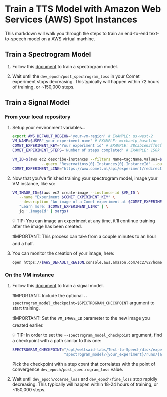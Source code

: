 # Train a TTS Model with Amazon Web Services (AWS) Spot Instances

This markdown will walk you through the steps to train an end-to-end text-to-speech model
on a AWS virtual machine.

## Train a Spectrogram Model

1. Follow this [document](TRAIN_MODEL_AWS_SPOT.md) to train a spectrogram model.

1. Wait until the `dev_epoch/post_spectrogram_loss` in your Comet experiment stops decreasing. This
   typically will happen within 72 hours of training, or \~150,000 steps.

## Train a Signal Model

### From your local repository

1. Setup your environment variables...

   ```bash
   export AWS_DEFAULT_REGION='your-vm-region' # EXAMPLE: us-west-2
   VM_NAME=$USER"_your-experiment-name" # EXAMPLE: michaelp_baseline
   COMET_EXPERIMENT_KEY='Your experiment id' # EXAMPLE: 28c3b1e63ff04f5aaefb4c2033ac4dae
   COMET_EXPERIMENT_STEPS='Number of steps completed' # EXAMPLE: 150k

   VM_ID=$(aws ec2 describe-instances --filters Name=tag:Name,Values=$VM_NAME \
                --query 'Reservations[0].Instances[0].InstanceId' --output text)
   COMET_EXPERIMENT_LINK="https://www.comet.ml/api/experiment/redirect?experimentKey=$COMET_EXPERIMENT_KEY"
   ```

1. Now that you've finished training your spectrogram model, image your VM instance, like so:

   ```bash
   VM_IMAGE_ID=$(aws ec2 create-image --instance-id $VM_ID \
      --name "Experiment $COMET_EXPERIMENT_KEY" \
      --description "An image of a Comet experiment at $COMET_EXPERIMENT_STEPS steps." \
      "Learn more: $COMET_EXPERIMENT_LINK" | \
      jq '.ImageId' | xargs)
   ```

   💡 TIP: You can image an experiment at any time, it'll continue training after the image
   has been created.

   ❗IMPORTANT: This process can take from a couple minutes to an hour and a half.

1. You can monitor the creation of your image, here:

   ```bash
   open https://$AWS_DEFAULT_REGION.console.aws.amazon.com/ec2/v2/home?region=$AWS_DEFAULT_REGION#Snapshots:sort=startTime
   ```

### On the VM instance

1. Follow this [document](TRAIN_MODEL_AWS_SPOT.md) to train a signal model.

   ❗IMPORTANT: Include the optional `--spectrogram_model_checkpoint=$SPECTROGRAM_CHECKPOINT`
   argument to start training.

   ❗IMPORTANT: Set the `VM_IMAGE_ID` parameter to the new image you created earlier.

   💡 TIP: In order to set the `--spectrogram_model_checkpoint` argument, find a checkpoint with a
   path similar to this one:

   ```bash
   SPECTROGRAM_CHECKPOINT="/opt/wellsaid-labs/Text-to-Speech/disk/experiments/" \
                          "spectrogram_model/{your_experiment}/runs/{a_run}/checkpoints/step-*.pt"
   ```

   Pick the checkpoint with a step count that correlates with the point of convergence
   `dev_epoch/post_spectrogram_loss` value.

1. Wait until `dev_epoch/coarse_loss` and `dev_epoch/fine_loss` stop rapidly
   decreasing. This typically will happen within 18-24 hours of training, or \~150,000 steps.
